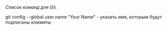 *Список команд для Git.*

git config --global user.name "Your Name" - указать имя, которым будут подписаны коммиты